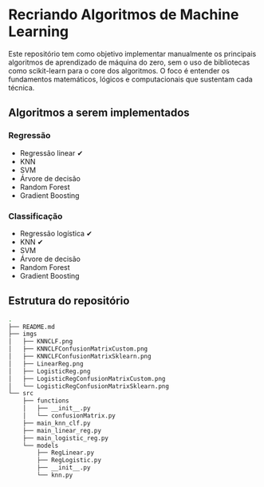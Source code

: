 # Recriando Algoritmos de Machine Learning

Este repositório tem como objetivo implementar manualmente os principais algoritmos de aprendizado de máquina do zero, sem o uso de bibliotecas como scikit-learn para o core dos algoritmos. O foco é entender os fundamentos matemáticos, lógicos e computacionais que sustentam cada técnica.

## Algoritmos a serem implementados

### Regressão

- Regressão linear ✔
- KNN
- SVM
- Árvore de decisão
- Random Forest
- Gradient Boosting

### Classificação

- Regressão logística ✔
- KNN ✔
- SVM
- Árvore de decisão
- Random Forest
- Gradient Boosting

## Estrutura do repositório
```bash
.
├── README.md
├── imgs
│   ├── KNNCLF.png
│   ├── KNNCLFConfusionMatrixCustom.png
│   ├── KNNCLFConfusionMatrixSklearn.png
│   ├── LinearReg.png
│   ├── LogisticReg.png
│   ├── LogisticRegConfusionMatrixCustom.png
│   └── LogisticRegConfusionMatrixSklearn.png
└── src
    ├── functions
    │   ├── __init__.py
    │   └── confusionMatrix.py
    ├── main_knn_clf.py
    ├── main_linear_reg.py
    ├── main_logistic_reg.py
    └── models
        ├── RegLinear.py
        ├── RegLogistic.py
        ├── __init__.py
        └── knn.py

```
